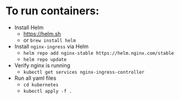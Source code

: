 # To run containers:
  - Install Helm
    - https://helm.sh
    - or `brew install helm`
  - Install `nginx-ingress` via Helm
    - `helm repo add nginx-stable https://helm.nginx.com/stable`
    - `helm repo update`
  - Verify nginx is running
    - `kubectl get services nginx-ingress-controller`
  - Run all yaml files
    - `cd kubernetes`
    - `kubectl apply -f .`
